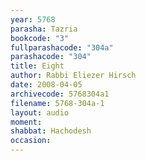 ```yaml
---
year: 5768
parasha: Tazria
bookcode: "3"
fullparashacode: "304a"
parashacode: "304"
title: Eight
author: Rabbi Eliezer Hirsch
date: 2008-04-05
archivecode: 5768304a1
filename: 5768-304a-1
layout: audio
moment: 
shabbat: Hachodesh
occasion: 
---
```

